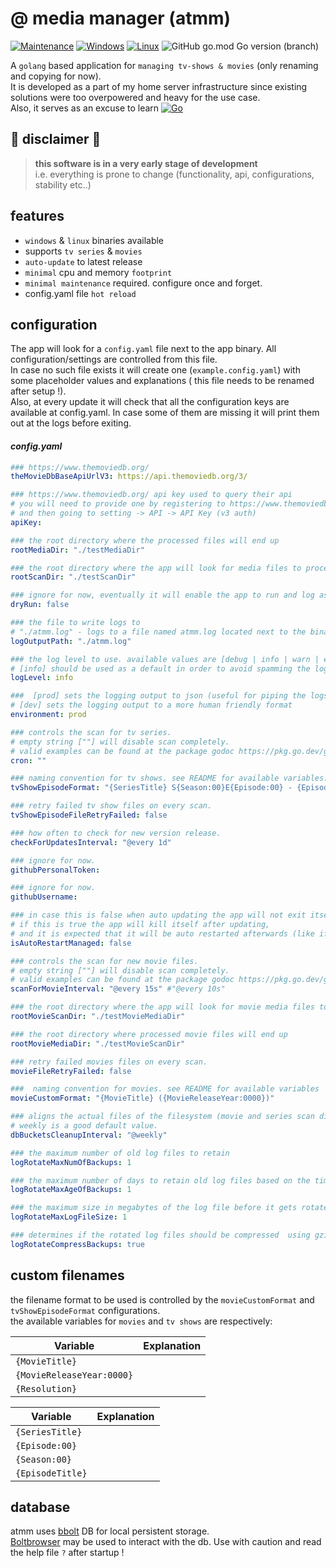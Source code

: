 # @ media manager (atmm)

[![Maintenance](https://img.shields.io/badge/Maintained%3F-yes-green.svg)](https://GitHub.com/tsotosa/atmm/graphs/commit-activity)
[![Windows](https://svgshare.com/i/ZhY.svg)](https://svgshare.com/i/ZhY.svg)
[![Linux](https://svgshare.com/i/Zhy.svg)](https://svgshare.com/i/Zhy.svg)
![GitHub go.mod Go version (branch)](https://img.shields.io/github/go-mod/go-version/TsotosA/atmm/main)

A `golang` based application for `managing tv-shows & movies` (only renaming and copying for now).  
It is developed as a part of my home server infrastructure since existing solutions were too overpowered and heavy for
the use case.   
Also, it serves as an excuse to
learn [![Go](https://img.shields.io/badge/--00ADD8?logo=go&logoColor=ffffff)](https://golang.org/)

## 🚧 disclaimer 🚧

> **this software is in a very early stage of development**  
> i.e. everything is prone to change (functionality, api, configurations, stability etc..)

## features

- `windows` & `linux` binaries available
- supports `tv series` & `movies`
- `auto-update` to latest release
- `minimal` cpu and memory `footprint`
- `minimal maintenance` required. configure once and forget.
- config.yaml file `hot reload`

## configuration

The app will look for a `config.yaml` file next to the app binary. All configuration/settings are controlled from this
file.  
In case no such file exists it will create one (`example.config.yaml`) with some placeholder values and explanations (
this file needs to be renamed after setup !).   
Also, at every update it will check that all the configuration keys are available at config.yaml. In case some of them
are missing it will print them out at the logs before exiting.

#### *config.yaml*

```yaml
### https://www.themoviedb.org/
theMovieDbBaseApiUrlV3: https://api.themoviedb.org/3/

### https://www.themoviedb.org/ api key used to query their api
# you will need to provide one by registering to https://www.themoviedb.org/signup 
# and then going to setting -> API -> API Key (v3 auth)
apiKey:

### the root directory where the processed files will end up
rootMediaDir: "./testMediaDir"

### the root directory where the app will look for media files to process
rootScanDir: "./testScanDir"

### ignore for now, eventually it will enable the app to run and log as normally but without creating dirs and moving the files
dryRun: false

### the file to write logs to
# "./atmm.log" - logs to a file named atmm.log located next to the binary.
logOutputPath: "./atmm.log"

### the log level to use. available values are [debug | info | warn | error].
# [info] should be used as a default in order to avoid spamming the logs.
logLevel: info

###  [prod] sets the logging output to json (useful for piping the logs to prometheus/grafana etc..) .
# [dev] sets the logging output to a more human friendly format
environment: prod

### controls the scan for tv series.
# empty string [""] will disable scan completely.
# valid examples can be found at the package godoc https://pkg.go.dev/github.com/robfig/cron?utm_source=godoc.
cron: ""

### naming convention for tv shows. see README for available variables.
tvShowEpisodeFormat: "{SeriesTitle} S{Season:00}E{Episode:00} - {EpisodeTitle}"

### retry failed tv show files on every scan.
tvShowEpisodeFileRetryFailed: false

### how often to check for new version release.
checkForUpdatesInterval: "@every 1d"

### ignore for now.
githubPersonalToken:

### ignore for now.
githubUsername:

### in case this is false when auto updating the app will not exit itself. this means that the new version will be applied after a reboot only.
# if this is true the app will kill itself after updating, 
# and it is expected that it will be auto restarted afterwards (like if its setup as a service in systemd etc..).
isAutoRestartManaged: false

### controls the scan for new movie files.
# empty string [""] will disable scan completely.
# valid examples can be found at the package godoc https://pkg.go.dev/github.com/robfig/cron?utm_source=godoc.
scanForMovieInterval: "@every 15s" #"@every 10s"

### the root directory where the app will look for movie media files to process
rootMovieScanDir: "./testMovieMediaDir"

### the root directory where processed movie files will end up
rootMovieMediaDir: "./testMovieScanDir"

### retry failed movies files on every scan.
movieFileRetryFailed: false

###  naming convention for movies. see README for available variables
movieCustomFormat: "{MovieTitle} ({MovieReleaseYear:0000})"

### aligns the actual files of the filesystem (movie and series scan dirs) with the db entries. 
# weekly is a good default value.
dbBucketsCleanupInterval: "@weekly"

### the maximum number of old log files to retain
logRotateMaxNumOfBackups: 1

### the maximum number of days to retain old log files based on the timestamp encoded in their filename
logRotateMaxAgeOfBackups: 1

### the maximum size in megabytes of the log file before it gets rotated
logRotateMaxLogFileSize: 1

### determines if the rotated log files should be compressed  using gzip
logRotateCompressBackups: true
```

## custom filenames

the filename format to be used is controlled by the `movieCustomFormat` and `tvShowEpisodeFormat` configurations.  
the available variables for `movies` and `tv shows` are respectively:

| **Variable**              | **Explanation** |
|---------------------------|-----------------|
| `{MovieTitle}`            |                 |
| `{MovieReleaseYear:0000}` |                 |
| `{Resolution}`            |                 |

| **Variable**     | **Explanation** |
|------------------|-----------------|
| `{SeriesTitle}`  |                 |
| `{Episode:00}`   |                 |
| `{Season:00}`    |                 |
| `{EpisodeTitle}` |                 |

## database
atmm uses [bbolt](https://github.com/etcd-io/bbolt) DB for local persistent storage.  
[Boltbrowser](https://github.com/br0xen/boltbrowser/issues) may be used to interact with the db. Use with caution and read the help file `?` after startup !
